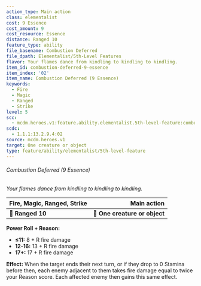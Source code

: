 ```yaml
---
action_type: Main action
class: elementalist
cost: 9 Essence
cost_amount: 9
cost_resource: Essence
distance: Ranged 10
feature_type: ability
file_basename: Combustion Deferred
file_dpath: Elementalist/5th-Level Features
flavor: Your flames dance from kindling to kindling to kindling.
item_id: combustion-deferred-9-essence
item_index: '02'
item_name: Combustion Deferred (9 Essence)
keywords:
  - Fire
  - Magic
  - Ranged
  - Strike
level: 5
scc:
  - mcdm.heroes.v1:feature.ability.elementalist.5th-level-feature:combustion-deferred-9-essence
scdc:
  - 1.1.1:13.2.9.4:02
source: mcdm.heroes.v1
target: One creature or object
type: feature/ability/elementalist/5th-level-feature
---
```


###### Combustion Deferred (9 Essence)

*Your flames dance from kindling to kindling to kindling.*

| **Fire, Magic, Ranged, Strike** |               **Main action** |
| ------------------------------- | ----------------------------: |
| **📏 Ranged 10**                | **🎯 One creature or object** |

**Power Roll + Reason:**

- **≤11:** 8 + R fire damage
- **12-16:** 13 + R fire damage
- **17+:** 17 + R fire damage

**Effect:** When the target ends their next turn, or if they drop to 0 Stamina before then, each enemy adjacent to them takes fire damage equal to twice your Reason score. Each affected enemy then gains this same effect.
